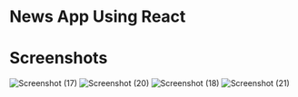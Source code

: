 # News App Using React

# Screenshots
![Screenshot (17)](https://github.com/Sanjayng125/News-App-React-Js/assets/106653066/cf6e5da4-61b4-4efa-86e8-4f23cb899127)
![Screenshot (20)](https://github.com/Sanjayng125/News-App-React-Js/assets/106653066/e9987b10-2057-4ba0-8f71-d759ca4b70ea)
![Screenshot (18)](https://github.com/Sanjayng125/News-App-React-Js/assets/106653066/6e5de470-5ccc-4a3d-a54a-62cce82768ab)
![Screenshot (21)](https://github.com/Sanjayng125/News-App-React-Js/assets/106653066/bc8cebae-f601-46a6-912f-b76f6ca997f2)
